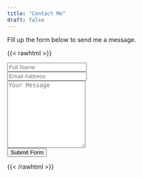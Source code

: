 ```yaml
---
title: "Contact Me"
draft: false
---
```


Fill up the form below to send me a message.



{{< rawhtml >}}

<div class="container">
  <form target="_blank" action="https://formsubmit.co/1b8834a6411b82259ed49e02b5227c98" method="POST">
    <div class="form-group">
      <div class="form-row">
        <div class="col">
          <input type="text" name="name" class="form-control" placeholder="Full Name" required>
        </div>
        <div class="col">
          <input type="email" name="email" class="form-control" placeholder="Email Address" required>
        </div>
      </div>
    </div>
    <div class="form-group">
      <textarea placeholder="Your Message" class="form-control" name="message" rows="10" required></textarea>
    </div>
    <button type="submit" class="btn btn-lg btn-dark btn-block">Submit Form</button>
  </form>
</div>
{{< /rawhtml >}}